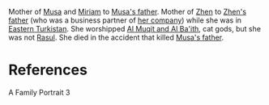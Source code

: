 Mother of [Musa](Musa.md) and [Miriam](Miriam.md) to [Musa's father](Musa's%20father). Mother of [Zhen](Zhen.md) to [Zhen's father](Zhen's%20father) (who was a business partner of [her company](Chevalier%20Business%20Conglomerate.md)) while she was in [Eastern Turkistan](Eastern%20Turkistan.md). She worshipped [Al Muqit and Al Ba'ith](Al%20Muqit%20and%20Al%20Ba'ith.md), cat gods, but she was not [Rasul](Rasul.md). She died in the accident that killed [Musa's father](Musa's%20father).

# References
A Family Portrait 3
